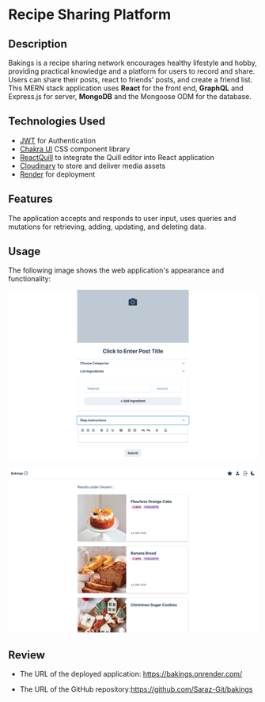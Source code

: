 # Recipe Sharing Platform

## Description

Bakings is a recipe sharing network encourages healthy lifestyle and hobby, providing practical knowledge and a platform for users to record and share. Users can share their posts, react to friends’ posts, and create a friend list. This MERN stack application uses **React** for the front end, **GraphQL** and Express.js for server, **MongoDB** and the Mongoose ODM for the database.

## Technologies Used

- [JWT](https://www.npmjs.com/package/jsonwebtoken) for Authentication
- [Chakra UI](https://v2.chakra-ui.com/) CSS component library
- [ReactQuill](https://www.npmjs.com/package/react-quill) to integrate the Quill editor into React application
- [Cloudinary](https://cloudinary.com/) to store and deliver media assets
- [Render](https://render.com/) for deployment

## Features

The application accepts and responds to user input, uses queries and mutations for retrieving, adding, updating, and deleting data.

## Usage

The following image shows the web application's appearance and functionality:

![The UI of create post page](./client/public/Screenshot_createpage.png)

![The UI of listing posts under a category](./client/public/Screenshot_listpage.png)

## Review

- The URL of the deployed application: https://bakings.onrender.com/

- The URL of the GitHub repository:https://github.com/Saraz-Git/bakings
